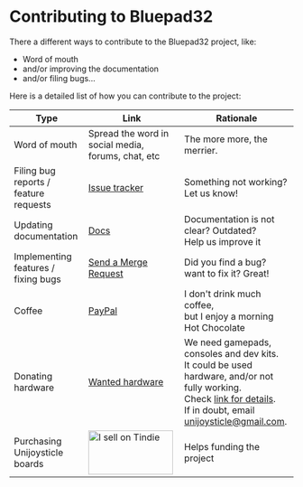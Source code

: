 # Contributing to Bluepad32

There a different ways to contribute to the Bluepad32 project, like:

* Word of mouth
* and/or improving the documentation
* and/or filing bugs...

Here is a detailed list of how you can contribute to the project:

| Type                                  | Link                                                                                                                                                                                                                                                              | Rationale                                                                                                                                                                                    |
|---------------------------------------|-------------------------------------------------------------------------------------------------------------------------------------------------------------------------------------------------------------------------------------------------------------------|----------------------------------------------------------------------------------------------------------------------------------------------------------------------------------------------|
| Word of mouth                         | Spread the word in social media, forums, chat, etc                                                                                                                                                                                                                | The more more, the merrier.                                                                                                                                                                  |
| Filing bug reports / feature requests | [Issue tracker][issue_tracker]                                                                                                                                                                                                                                    | Something not working? Let us know!                                                                                                                                                          |
| Updating documentation                | [Docs][docs]                                                                                                                                                                                                                                                      | Documentation is not clear? Outdated?<br>Help us improve it                                                                                                                                  |
| Implementing features / fixing bugs   | [Send a Merge Request][merge_request]                                                                                                                                                                                                                             | Did you find a bug? want to fix it? Great!                                                                                                                                                   |
| Coffee                                | [PayPal][paypal]                                                                                                                                                                                                                                                  | I don't drink much coffee,<br>but I enjoy a morning Hot Chocolate                                                                                                                            |
| Donating hardware                     | [Wanted hardware][wanted_hardware]                                                                                                                                                                                                                                | We need gamepads, consoles and dev kits.<br>It could be used hardware, and/or not fully working.<br>Check [link for details][wanted_hardware].<br>If in doubt, email unijoysticle@gmail.com. |
| Purchasing Unijoysticle boards        | <a href="https://www.tindie.com/stores/riq/?ref=offsite_badges&utm_source=sellers_riq&utm_medium=badges&utm_campaign=badge_medium"><img src="https://d2ss6ovg47m0r5.cloudfront.net/badges/tindie-mediums.png" alt="I sell on Tindie" width="150" height="78"></a> | Helps funding the project                                                                                                                                                                    |

[wanted_hardware]: https://docs.google.com/spreadsheets/d/10Ev5ycCAJGgVBQ9sc6y-U0cPcbdUCy1aqvxLBfc50_Y/edit#gid=522243731

[issue_tracker]: https://gitlab.com/ricardoquesada/bluepad32/-/issues

[docs]: https://gitlab.com/ricardoquesada/bluepad32/-/tree/main/docs

[merge_request]: https://gitlab.com/ricardoquesada/bluepad32/-/merge_requests

[paypal]: https://www.paypal.com/paypalme/RicardoQuesada
